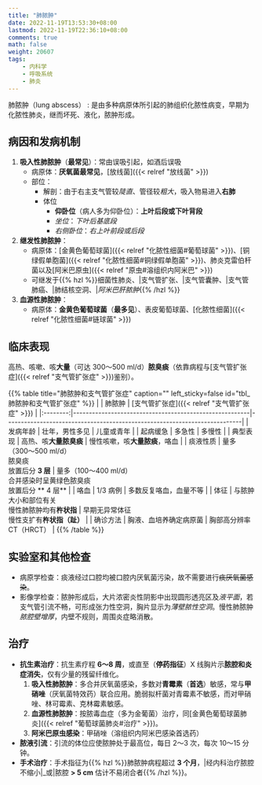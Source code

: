 ```yaml
---
title: "肺脓肿"
date: 2022-11-19T13:53:30+08:00
lastmod: 2022-11-19T22:36:10+08:00
comments: true
math: false
weight: 20607
tags:
    - 内科学
    - 呼吸系统
    - 肺炎
---
```


肺脓肿（lung abscess）
: 是由多种病原体所引起的肺组织化脓性病变，早期为化脓性肺炎，继而坏死、液化，脓肿形成。

<!--more-->

## 病因和发病机制

1. **吸入性肺脓肿**（**最常见**）：常由误吸引起，如酒后误吸
    - 病原体：**厌氧菌最常见**，[放线菌]({{< relref "放线菌" >}})
    - 部位：
        - 解剖：由于右主支气管较*陡直*、管径较*粗大*，吸入物易进入**右肺**
        - 体位
            - **仰卧位**（病人多为仰卧位）：**上叶后段或下叶背段**
            - *坐位*：*下叶后基底段*
            - *右侧卧位*：*右上叶前段或后段*
2. **继发性肺脓肿**：
    - 病原体：[金黄色葡萄球菌]({{< relref "化脓性细菌#葡萄球菌" >}})、[铜绿假单胞菌]({{< relref "化脓性细菌#铜绿假单胞菌" >}})、肺炎克雷伯杆菌以及[阿米巴原虫]({{< relref "原虫#溶组织内阿米巴" >}})
    - 可继发于{{% hzl %}}细菌性肺炎、|支气管扩张、|支气管囊肿、|支气管肺癌、|肺结核空洞、|*阿米巴肝脓肿*{{% /hzl %}}
3. **血源性肺脓肿**：
    - 病原体：**金黄色葡萄球菌**（**最多见**）、表皮葡萄球菌、[化脓性细菌]({{< relref "化脓性细菌#链球菌" >}})

## 临床表现

高热、咳嗽、咳**大量**（可达 300～500 ml/d）**脓臭痰**（依靠病程与[支气管扩张症]({{< relref "支气管扩张症" >}})鉴别）。

{{% table title="肺脓肿和支气管扩张症" caption="" left_sticky=false id="tbl_肺脓肿和支气管扩张症" %}}
|          | 肺脓肿                                                 | [支气管扩张症]({{< relref "支气管扩张症" >}})                             |
|:--------:|--------------------------------------------------------|---------------------------------------------------------------------------|
| 发病年龄 | 壮年，男性多见                                         | 儿童或青年                                                                |
| 起病缓急 | 多急性                                                 | 多慢性                                                                    |
| 典型表现 | 高热、咳**大量脓臭痰**                                 | 慢性咳嗽，咳**大量脓痰**，咯血                                            |
| 痰液性质 | 量多（300～500 ml/d）<br/>脓臭痰<br/>放置后分 **3 层** | 量多（100～400 ml/d）<br/>合并感染时呈黄绿色脓臭痰<br/>放置后分 ** 4 层** |
|   咯血   | 1/3 病例                                               | 多数反复咯血，血量不等                                                    |
|   体征   | 与脓肿大小和部位有关<br/>慢性肺脓肿均有**杵状指**      | 早期无异常体征<br/>慢性支扩有**杵状指（趾）**                             |
| 确诊方法 | 胸液、血培养确定病原菌                                 | 胸部高分辨率 CT（HRCT）                                                   |
{{% /table %}}

## 实验室和其他检查

- 病原学检查：痰液经过口腔均被口腔内厌氧菌污染，故不需要进行~~痰厌氧菌感染~~。
- 影像学检查：脓肿形成后，大片浓密炎性阴影中出现圆形透亮区及*液平面*，若支气管引流不畅，可形成张力性空洞，胸片显示为*薄壁脓性空洞*。慢性肺脓肿*脓腔壁增厚*，内壁不规则，周围炎症略消散。

## 治疗

- **抗生素治疗**：抗生素疗程 **6～8 周**，或直至（**停药指征**）X 线胸片示**脓腔和炎症消失**，仅有少量的残留纤维化。
    1. **吸入性肺脓肿**：多合并厌氧菌感染，多数对**青霉素**（**首选**）敏感，常与**甲硝唑**（厌氧菌特效药）联合应用。脆弱拟杆菌对青霉素不敏感，而对甲硝唑、林可霉素、克林霉素敏感。
    2. **血源性肺脓肿**：按脓毒血症（多为金葡菌）治疗，同[金黄色葡萄球菌肺炎]({{< relref "葡萄球菌肺炎#治疗" >}})。
    3. **阿米巴原虫感染**：甲硝唑（溶组织内阿米巴感染首选药）
- **脓液引流**：引流的体位应使脓肿处于最高位，每日 2～3 次，每次 10～15 分钟。
- **手术治疗**：手术指征为{{% hzl %}}肺脓肿病程超过 **3 个月**，|经内科治疗脓腔不缩小|_或|脓腔 **\> 5 cm** 估计不易闭合者{{% /hzl %}}。
